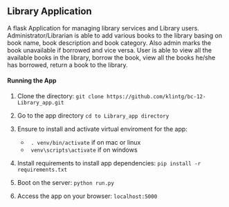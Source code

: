 ## Library Application

A flask Application for managing library services and Library users.
Administrator/Librarian is able to add various books to the library
basing on book name, book description and book category. Also admin marks 
the book unavailable if borrowed and vice versa. User is able to
view all the available books in the library, borrow the book, view all the
books he/she has borrowed, return a book to the library. 

#### Running the App

1. Clone the directory: ```git clone https://github.com/klintg/bc-12-Library_app.git```

2. Go to the app directory ```cd to Library_app directory```

3. Ensure to install and activate virtual enviroment for the app:
    * ``` . venv/bin/activate``` if on mac or linux
    * ``` venv\scripts\activate``` if on windows

4. Install requirements to install app dependencies: ```pip install -r requirements.txt```

5. Boot on the server: ```python run.py```

6. Access the app on your browser: ```localhost:5000```

